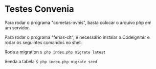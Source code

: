 # Testes Convenia

Para rodar o programa "cometas-ovnis", basta colocar o arquivo php em um servidor.

Para rodar o programa "ferias-clt", é necessário instalar o Codeigniter e rodar os seguintes comandos no shell:

Roda a migration
`$ php index.php migrate latest`

Seeda a tabela
`$ php index.php migrate seed`


